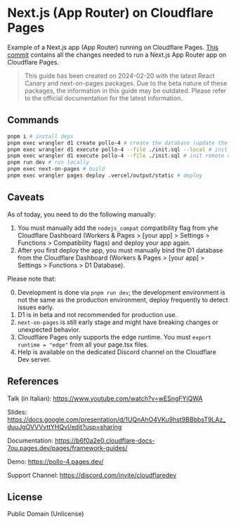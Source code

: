 # Next.js (App Router) on Cloudflare Pages

Example of a Next.js app (App Router) running on Cloudflare Pages.
[This commit](https://github.com/lusentis/workshop-next-on-pages/commit/4c6ffbb11cfb2b13b8ac6ba907e350e60604add9?diff=split&w=1) contains all the changes needed to run a Next.js App Router app on Cloudflare Pages.

> This guide has been created on 2024-02-20 with the latest React Canary and next-on-pages packages. Due to the beta nature of these packages, the information in this guide may be outdated. Please refer to the official documentation for the latest information.

## Commands

```bash
pnpm i # install deps
pnpm exec wrangler d1 create pollo-4 # create the database (update the id in wrangler.toml)
pnpm exec wrangler d1 execute pollo-4 --file ./init.sql --local # init local db
pnpm exec wrangler d1 execute pollo-4 --file ./init.sql # init remote db (careful!)
pnpm run dev # run locally
pnpm exec next-on-pages # build
pnpm exec wrangler pages deploy .vercel/output/static # deploy
```

## Caveats

As of today, you need to do the following manually:

1. You must manually add the `nodejs_compat` compatibility flag from yhe Cloudflare Dashboard (Workers & Pages > [your app] > Settings > Functions > Compatibility flags) and deploy your app again.
2. After you first deploy the app, you must manually bind the D1 database from the Cloudflare Dashboard (Workers & Pages > [your app] > Settings > Functions > D1 Database).

Please note that:

0. Development is done via `pnpm run dev`; the development environment is not the same as the production environment, deploy frequently to detect issues early.
1. D1 is in beta and not recommended for production use.
2. `next-on-pages` is still early stage and might have breaking changes or unexpected behavior.
3. Cloudflare Pages only supports the edge runtime. You must `export runtime = "edge"` from all your page.tsx files.
4. Help is available on the dedicated Discord channel on the Cloudflare Dev server.

## References

Talk (in Italian): <https://www.youtube.com/watch?v=wESngFYjQWA>

Slides: <https://docs.google.com/presentation/d/1UQnAhO4VKu9hst9BBbbsT9LAz_duuJgOVVVvttYHQvI/edit?usp=sharing>

Documentation: <https://b6f0a2e0.cloudflare-docs-7ou.pages.dev/pages/framework-guides/>

Demo: <https://pollo-4.pages.dev/>

Support Channel: <https://discord.com/invite/cloudflaredev>

## License

Public Domain (Unlicense)
